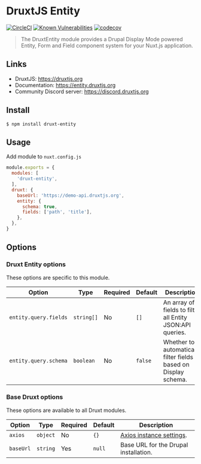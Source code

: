 # DruxtJS Entity

[![CircleCI](https://circleci.com/gh/druxt/druxt-entity.svg?style=svg)](https://circleci.com/gh/druxt/druxt-entity)
[![Known Vulnerabilities](https://snyk.io/test/github/druxt/druxt-entity/badge.svg?targetFile=package.json)](https://snyk.io/test/github/druxt/druxt-entity?targetFile=package.json)
[![codecov](https://codecov.io/gh/druxt/druxt-entity/branch/develop/graph/badge.svg)](https://codecov.io/gh/druxt/druxt-entity)

> The DruxtEntity module provides a Drupal Display Mode powered Entity, Form and Field component system for your Nuxt.js application.

## Links

- DruxtJS: https://druxtjs.org
- Documentation: https://entity.druxtjs.org
- Community Discord server: https://discord.druxtjs.org

## Install

`$ npm install druxt-entity`

## Usage

Add module to `nuxt.config.js`

```js
module.exports = {
  modules: [
    'druxt-entity',
  ],
  druxt: {
    baseUrl: 'https://demo-api.druxtjs.org',
    entity: {
      schema: true,
      fields: ['path', 'title'],
    },
  },
}
```

## Options

### Druxt Entity options

These options are specific to this module.

| Option | Type | Required | Default | Description |
| --- | --- | --- | --- | --- |
| `entity.query.fields` | `string[]` | No | `[]` | An array of fields to filter all Entity JSON:API queries. |
| `entity.query.schema` | `boolean` | No | `false` | Whether to automatically filter fields based on Display schema. |

### Base Druxt options

These options are available to all Druxt modules.

| Option | Type | Required | Default | Description |
| --- | --- | --- | --- | --- |
| `axios` | `object` | No | `{}` | [Axios instance settings](https://github.com/axios/axios#axioscreateconfig). |
| `baseUrl` | `string` | Yes | `null` | Base URL for the Drupal installation. |
